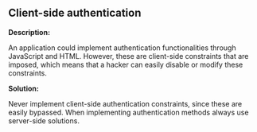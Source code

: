 Client-side authentication
-------

**Description:**

An application could implement authentication functionalities through JavaScript and HTML.
However, these are client-side constraints that are imposed, which means that a hacker
can easily disable or modify these constraints.


**Solution:**

Never implement client-side authentication constraints, since these are easily bypassed.
When implementing authentication methods always use server-side solutions.
